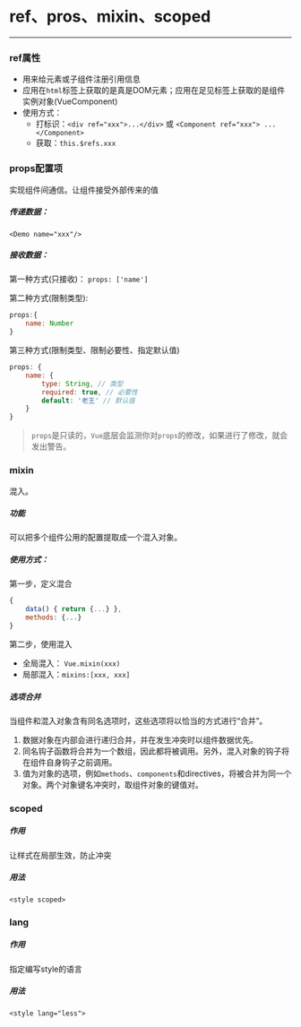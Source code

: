 # ref、pros、mixin、scoped

---

### ref属性
* 用来给元素或子组件注册引用信息
* 应用在`html`标签上获取的是真是DOM元素；应用在足见标签上获取的是组件实例对象(VueComponent)
* 使用方式：
  * 打标识：`<div ref="xxx">...</div>` 或 `<Component ref="xxx"> ... </Component>`
  * 获取：`this.$refs.xxx`

### props配置项

实现组件间通信。让组件接受外部传来的值

##### 传递数据：

`<Demo name="xxx"/>`

##### 接收数据：

第一种方式(只接收)：
`props: ['name']`

第二种方式(限制类型):
```javascript
props:{
    name: Number
}
```
第三种方式(限制类型、限制必要性、指定默认值)
```javascript
props: {
    name: {
        type: String, // 类型
        required: true, // 必要性
        default: '老王' // 默认值
    }
}
```

> `props`是只读的，`Vue`底层会监测你对`props`的修改，如果进行了修改，就会发出警告。

### mixin

混入。

##### 功能
可以把多个组件公用的配置提取成一个混入对象。

##### 使用方式：
第一步，定义混合
```javascript
{
    data() { return {...} },
    methods: {...}
}
```
第二步，使用混入

* 全局混入： `Vue.mixin(xxx)`
* 局部混入：`mixins:[xxx, xxx]`

##### 选项合并

当组件和混入对象含有同名选项时，这些选项将以恰当的方式进行“合并”。

1. 数据对象在内部会进行递归合并，并在发生冲突时以组件数据优先。
2. 同名钩子函数将合并为一个数组，因此都将被调用。另外，混入对象的钩子将在组件自身钩子之前调用。
3. 值为对象的选项，例如`methods`、`components`和directives，将被合并为同一个对象。两个对象键名冲突时，取组件对象的键值对。

### scoped

##### 作用
让样式在局部生效，防止冲突

##### 用法
```vue
<style scoped>
```

### lang

##### 作用
指定编写style的语言

##### 用法
```vue
<style lang="less">  
```